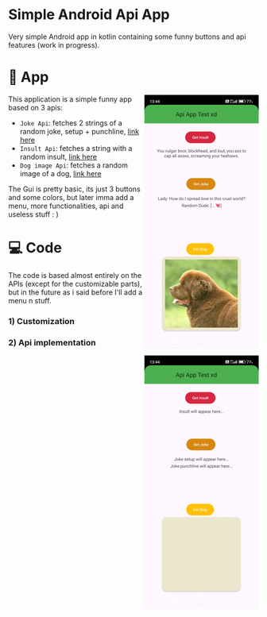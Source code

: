 # Simple Android Api App
Very simple Android app in kotlin containing some funny buttons and api features (work in progress).


# 📱 App

<img align="right" src="media/img2.jpg" width="230" />

This application is a simple funny app based on 3 apis:

- ```Joke Api```: fetches 2 strings of a random joke, setup + punchline, [link here](https://official-joke-api.appspot.com/jokes/random)
- ```Insult Api```: fetches a string with a random insult, [link here](https://evilinsult.com/generate_insult.php?lang=en&type=json)
- ```Dog image Api```: fetches a random image of a dog, [link here](https://dog.ceo/api)

The Gui is pretty basic, its just 3 buttons and some colors, but later imma add a menu, more functionalities, api and useless stuff : )



# 💻 Code

The code is based almost entirely on the APIs (except for the customizable parts), but in the future as i said before I'll add a menu n stuff.

### 1) Customization


### 2) Api implementation



<img align="right" src="media/img1.jpg" width="230" />

